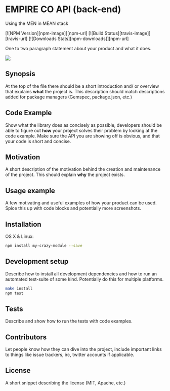 # EMPIRE CO API (back-end)
Using the MEN in MEAN stack

[![NPM Version][npm-image]][npm-url]
[![Build Status][travis-image]][travis-url]
[![Downloads Stats][npm-downloads]][npm-url]

One to two paragraph statement about your product and what it does.

![](header.png)

## Synopsis

At the top of the file there should be a short introduction and/ or overview that explains **what** the project is. This description should match descriptions added for package managers (Gemspec, package.json, etc.)

## Code Example

Show what the library does as concisely as possible, developers should be able to figure out **how** your project solves their problem by looking at the code example. Make sure the API you are showing off is obvious, and that your code is short and concise.

## Motivation

A short description of the motivation behind the creation and maintenance of the project. This should explain **why** the project exists.

## Usage example

A few motivating and useful examples of how your product can be used. Spice this up with code blocks and potentially more screenshots.

## Installation

OS X & Linux:

```sh
npm install my-crazy-module --save
```

## Development setup

Describe how to install all development dependencies and how to run an automated test-suite of some kind. Potentially do this for multiple platforms.

```sh
make install
npm test
```

## Tests

Describe and show how to run the tests with code examples.

## Contributors

Let people know how they can dive into the project, include important links to things like issue trackers, irc, twitter accounts if applicable.

## License

A short snippet describing the license (MIT, Apache, etc.)
